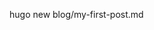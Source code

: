 hugo new blog/my-first-post.md


<!-- {{< second-row >}}
![Elias D. Nino-Ruiz, Director](/images/elias-niño-director.jpg)
{{< /second-row >}} -->